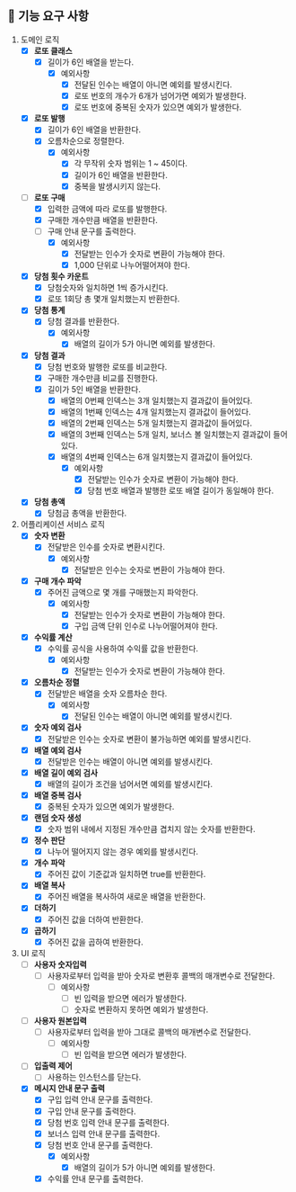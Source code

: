 ## 🚀  기능 요구 사항

 1. 도메인 로직
	 - [x] **로또 클래스**
		 - [x] 길이가 6인 배열을 받는다.
			 - [x] 예외사항
    			 - [x] 전달된 인수는 배열이 아니면 예외를 발생시킨다.
				 - [x] 로또 번호의 개수가 6개가 넘어가면 예외가 발생한다.
				 - [x] 로또 번호에 중복된 숫자가 있으면 예외가 발생한다.
	 - [x] **로또 발행**
		 - [x] 길이가 6인 배열을 반환한다.
		 - [x] 오름차순으로 정렬한다.
			 - [x] 예외사항
				 - [x] 각 무작위 숫자 범위는 1 ~ 45이다.
				 - [x] 길이가 6인 배열을 반환한다.
				 - [x] 중복을 발생시키지 않는다.
     - [ ] **로또 구매**
	     - [x] 입력한 금액에 따라 로또를 발행한다.
	     - [x] 구매한 개수만큼 배열을 반환한다.
	     - [ ] 구매 안내 문구를 출력한다.
		     - [x] 예외사항
			     - [x] 전달받는 인수가 숫자로 변환이 가능해야 한다.
			     - [x] 1,000 단위로 나누어떨어져야 한다.
     - [x] **당첨 횟수 카운트**
         - [x] 당첨숫자와 일치하면 1씩 증가시킨다.
         - [x] 로또 1회당 총 몇개 일치했는지 반환한다.
     - [x] **당첨 통계**
		 - [x] 당첨 결과를 반환한다.
    		 - [x] 예외사항
        		 - [x] 배열의 길이가 5가 아니면 예외를 발생한다.
	 - [x] **당첨 결과**
		- [x] 당첨 번호와 발행한 로또를 비교한다.
		- [x] 구매한 개수만큼 비교를 진행한다.
		- [x] 길이가 5인 배열을 반환한다.
			- [x] 배열의 0번째 인덱스는 3개 일치했는지 결과값이 들어있다.
			- [x] 배열의 1번째 인덱스는 4개 일치했는지 결과값이 들어있다.
			- [x] 배열의 2번째 인덱스는 5개 일치했는지 결과값이 들어있다.
			- [x] 배열의 3번째 인덱스는 5개 일치, 보너스 볼 일치했는지 결과값이 들어있다.
			- [x] 배열의 4번째 인덱스는 6개 일치했는지 결과값이 들어있다.
				- [x] 예외사항
					- [x] 전달받는 인수가 숫자로 변환이 가능해야 한다.
					- [x] 당첨 번호 배열과 발행한 로또 배열 길이가 동일해야 한다.
     - [x] **당첨 총액**
		 - [x] 당첨금 총액을 반환한다.
2.  어플리케이션 서비스 로직
	- [x] **숫자 변환**
		- [x] 전달받은 인수를 숫자로 변환시킨다.
			- [x] 예외사항
				- [x] 전달받은 인수는 숫자로 변환이 가능해야 한다.
     - [x] **구매 개수 파악**
	     - [x] 주어진 금액으로 몇 개를 구매했는지 파악한다.
			- [x] 예외사항
				- [x] 전달받는 인수가 숫자로 변환이 가능해야 한다.
				- [x] 구입 금액 단위 인수로 나누어떨어져야 한다.
	- [x] **수익률 계산**
		- [x] 수익률 공식을 사용하여 수익률 값을 반환한다.
			- [x] 예외사항
				- [x] 전달받는 인수가 숫자로 변환이 가능해야 한다.
	- [x] **오름차순 정렬**
		- [x] 전달받은 배열을 숫자 오름차순 한다.
			- [x] 예외사항
				- [x] 전달된 인수는 배열이 아니면 예외를 발생시킨다.
	- [x] **숫자 예외 검사**
    	- [x] 전달받은 인수는 숫자로 변환이 불가능하면 예외를 발생시킨다.
	- [x] **배열 예외 검사**
    	- [x] 전달받은 인수는 배열이 아니면 예외를 발생시킨다.
	- [x] **배열 길이 예외 검사**
    	- [x] 배열의 길이가 조건을 넘어서면 예외를 발생시킨다.
  	- [x] **배열 중복 검사**
    	- [x] 중복된 숫자가 있으면 예외가 발생한다.
    - [x] **랜덤 숫자 생성**
        - [x] 숫자 범위 내에서 지정된 개수만큼 겹치지 않는 숫자를 반환한다.
    - [x] **정수 판단**
        - [x] 나누어 떨어지지 않는 경우 예외를 발생시킨다.
    - [x] **개수 파악**
        - [x] 주어진 값이 기준값과 일치하면 true를 반환한다.
    - [x] **배열 복사**
        - [x] 주어진 배열을 복사하여 새로운 배열을 반환한다.
    - [x] **더하기**
        - [x] 주어진 값을 더하여 반환한다.
    - [x] **곱하기**
        - [x] 주어진 값을 곱하여 반환한다.
3.  UI 로직
	-  [ ] **사용자 숫자입력**
		- [ ] 사용자로부터 입력을 받아 숫자로 변환후 콜백의 매개변수로 전달한다.
			- [ ] 예외사항
				- [ ] 빈 입력을 받으면 에러가 발생한다.
  				- [ ] 숫자로 변환하지 못하면 예외가 발생한다.
	-  [ ] **사용자 원본입력**
		- [ ] 사용자로부터 입력을 받아 그대로 콜백의 매개변수로 전달한다.
			- [ ] 예외사항
				- [ ] 빈 입력을 받으면 에러가 발생한다.
	-  [ ] **입출력 제어**
		- [ ] 사용하는 인스턴스를 닫는다.
	- [x] **메시지 안내 문구 출력**
		- [x] 구입 입력 안내 문구를 출력한다.
		- [x] 구입 안내 문구를 출력한다.
		- [x] 당첨 번호 입력 안내 문구를 출력한다.
		- [x] 보너스 입력 안내 문구를 출력한다.
		- [x] 당첨 번호 안내 문구를 출력한다.
    		- [x] 예외사항
        		- [x] 배열의 길이가 5가 아니면 예외를 발생한다.
		- [x] 수익률 안내 문구를 출력한다.
